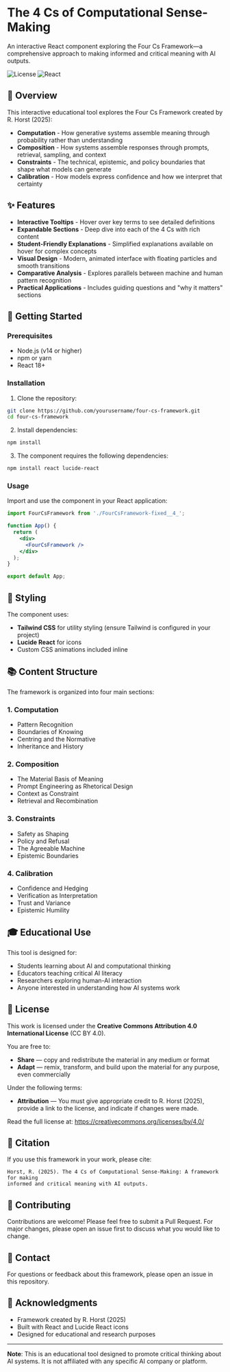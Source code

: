 # The 4 Cs of Computational Sense-Making

An interactive React component exploring the Four Cs Framework—a comprehensive approach to making informed and critical meaning with AI outputs.

![License](https://img.shields.io/badge/License-CC%20BY%204.0-lightgrey.svg)
![React](https://img.shields.io/badge/React-18+-blue.svg)

## 📖 Overview

This interactive educational tool explores the Four Cs Framework created by R. Horst (2025):

- **Computation** - How generative systems assemble meaning through probability rather than understanding
- **Composition** - How systems assemble responses through prompts, retrieval, sampling, and context
- **Constraints** - The technical, epistemic, and policy boundaries that shape what models can generate
- **Calibration** - How models express confidence and how we interpret that certainty

## ✨ Features

- **Interactive Tooltips** - Hover over key terms to see detailed definitions
- **Expandable Sections** - Deep dive into each of the 4 Cs with rich content
- **Student-Friendly Explanations** - Simplified explanations available on hover for complex concepts
- **Visual Design** - Modern, animated interface with floating particles and smooth transitions
- **Comparative Analysis** - Explores parallels between machine and human pattern recognition
- **Practical Applications** - Includes guiding questions and "why it matters" sections

## 🚀 Getting Started

### Prerequisites

- Node.js (v14 or higher)
- npm or yarn
- React 18+

### Installation

1. Clone the repository:
```bash
git clone https://github.com/yourusername/four-cs-framework.git
cd four-cs-framework
```

2. Install dependencies:
```bash
npm install
```

3. The component requires the following dependencies:
```bash
npm install react lucide-react
```

### Usage

Import and use the component in your React application:

```jsx
import FourCsFramework from './FourCsFramework-fixed__4_';

function App() {
  return (
    <div>
      <FourCsFramework />
    </div>
  );
}

export default App;
```

## 🎨 Styling

The component uses:
- **Tailwind CSS** for utility styling (ensure Tailwind is configured in your project)
- **Lucide React** for icons
- Custom CSS animations included inline

## 📚 Content Structure

The framework is organized into four main sections:

### 1. Computation
- Pattern Recognition
- Boundaries of Knowing
- Centring and the Normative
- Inheritance and History

### 2. Composition
- The Material Basis of Meaning
- Prompt Engineering as Rhetorical Design
- Context as Constraint
- Retrieval and Recombination

### 3. Constraints
- Safety as Shaping
- Policy and Refusal
- The Agreeable Machine
- Epistemic Boundaries

### 4. Calibration
- Confidence and Hedging
- Verification as Interpretation
- Trust and Variance
- Epistemic Humility

## 🎓 Educational Use

This tool is designed for:
- Students learning about AI and computational thinking
- Educators teaching critical AI literacy
- Researchers exploring human-AI interaction
- Anyone interested in understanding how AI systems work

## 📄 License

This work is licensed under the **Creative Commons Attribution 4.0 International License** (CC BY 4.0).

You are free to:
- **Share** — copy and redistribute the material in any medium or format
- **Adapt** — remix, transform, and build upon the material for any purpose, even commercially

Under the following terms:
- **Attribution** — You must give appropriate credit to R. Horst (2025), provide a link to the license, and indicate if changes were made.

Read the full license at: https://creativecommons.org/licenses/by/4.0/

## 📝 Citation

If you use this framework in your work, please cite:

```
Horst, R. (2025). The 4 Cs of Computational Sense-Making: A framework for making 
informed and critical meaning with AI outputs.
```

## 🤝 Contributing

Contributions are welcome! Please feel free to submit a Pull Request. For major changes, please open an issue first to discuss what you would like to change.

## 📧 Contact

For questions or feedback about this framework, please open an issue in this repository.

## 🙏 Acknowledgments

- Framework created by R. Horst (2025)
- Built with React and Lucide React icons
- Designed for educational and research purposes

---

**Note**: This is an educational tool designed to promote critical thinking about AI systems. It is not affiliated with any specific AI company or platform.
